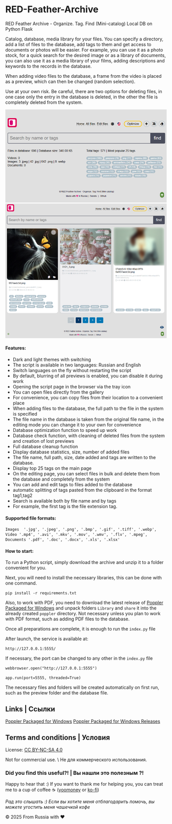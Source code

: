 # RED-Feather-Archive
RED Feather Archive - Organize. Tag. Find (Mini-catalog) Local DB on Python Flask 

Catalog, database, media library for your files. You can specify a directory, add a list of files to the database, add tags to them and get access to documents or photos will be easier. For example, you can use it as a photo stock, for a quick search for the desired image or as a library of documents, you can also use it as a media library of your films, adding descriptions and keywords to the records in the database.

When adding video files to the database, a frame from the video is placed as a preview, which can then be changed (random selection).

Use at your own risk. Be careful, there are two options for deleting files, in one case only the entry in the database is deleted, in the other the file is completely deleted from the system.

![Light screenshot](https://github.com/blyamur/RED-Feather-Archive/blob/main/screen.jpg)
![Light screenshot](https://github.com/blyamur/RED-Feather-Archive/blob/main/screen_2.jpg)

#### Features:
*  Dark and light themes with switching
*  The script is available in two languages: Russian and English
*  Switch languages ​​on the fly without restarting the script
*  By default, blurring of all previews is enabled, you can disable it during work
*  Opening the script page in the browser via the tray icon
*  You can open files directly from the gallery
*  For convenience, you can copy files from their location to a convenient place
*  When adding files to the database, the full path to the file in the system is specified
*  The file name in the database is taken from the original file name, in the editing mode you can change it to your own for convenience
*  Database optimization function to speed up work
*  Database check function, with cleaning of deleted files from the system and creation of lost previews
*  Full database cleanup function
*  Display database statistics, size, number of added files
*  The file name, full path, size, date added and tags are written to the database.
*  Display top 25 tags on the main page
*  On the editing page, you can select files in bulk and delete them from the database and completely from the system
*  You can add and edit tags to files added to the database
*  automatic splitting of tags pasted from the clipboard in the format tag1,tag2
*  Search is available both by file name and by tags
*  For example, the first tag is the file extension tag.


#### Supported file formats:
```
Images  '.jpg', '.jpeg', '.png', '.bmp', '.gif', '.tiff', '.webp',
Video '.mp4', '.avi', '.mkv', '.mov', '.wmv', '.flv', '.mpeg',
Documents '.pdf', '.doc', '.docx', '.xls', '.xlsx'
```

#### How to start:

To run a Python script, simply download the archive and unzip it to a folder convenient for you.

Next, you will need to install the necessary libraries, this can be done with one command.

```
pip install -r requirements.txt
```
Also, to work with PDF, you need to download the latest release of [Poppler Packaged for Windows](https://github.com/oschwartz10612/poppler-windows) and unpack folders `Library` and `share` it into the already created `poppler` directory. Not necessary unless you plan to work with PDF format, such as adding PDF files to the database.

Once all preparations are complete, it is enough to run the `index.py` file

After launch, the service is available at:
```
http://127.0.0.1:5555/
```
If necessary, the port can be changed to any other in the `index.py` file
```
webbrowser.open("http://127.0.0.1:5555")
```
```
app.run(port=5555, threaded=True)
```
The necessary files and folders will be created automatically on first run, such as the preview folder and the database file.



## Links | Ссылки 
 [Poppler Packaged for Windows](https://github.com/oschwartz10612/poppler-windows)
 [Poppler Packaged for Windows Releases](https://github.com/oschwartz10612/poppler-windows/releases)

##  Terms and conditions | Условия

License: [CC BY-NC-SA 4.0](https://creativecommons.org/licenses/by-nc-sa/4.0/)

Not for commercial use. \ Не для коммерческого использования.



### Did you find this useful?! | Вы нашли это  полезным ?!

Happy to hear that :) If you want to thank me for helping you, you can treat me to a cup of coffee  :coffee: ([yoomoney](https://yoomoney.ru/to/41001158104834) or [ko-fi](https://ko-fi.com/monseg)) 

*Рад это слышать :) Если вы хотите меня отблагодарить помочь, вы можете угостить меня чашечкой кофе*
  
© 2025 From Russia with ❤ 
